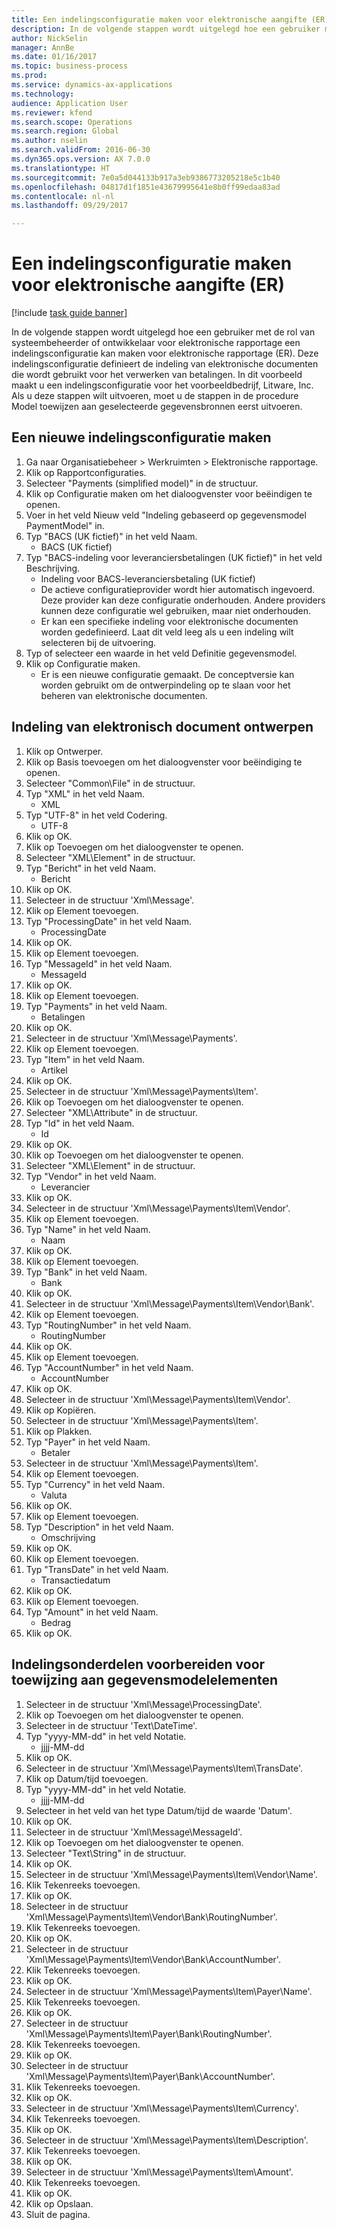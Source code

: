 ```yaml
--- 
title: Een indelingsconfiguratie maken voor elektronische aangifte (ER)
description: In de volgende stappen wordt uitgelegd hoe een gebruiker met de rol van systeembeheerder of ontwikkelaar voor elektronische rapportage een indelingsconfiguratie kan maken voor elektronische rapportage (ER).
author: NickSelin
manager: AnnBe
ms.date: 01/16/2017
ms.topic: business-process
ms.prod: 
ms.service: dynamics-ax-applications
ms.technology: 
audience: Application User
ms.reviewer: kfend
ms.search.scope: Operations
ms.search.region: Global
ms.author: nselin
ms.search.validFrom: 2016-06-30
ms.dyn365.ops.version: AX 7.0.0
ms.translationtype: HT
ms.sourcegitcommit: 7e0a5d044133b917a3eb9386773205218e5c1b40
ms.openlocfilehash: 04817d1f1851e43679995641e8b0ff99edaa83ad
ms.contentlocale: nl-nl
ms.lasthandoff: 09/29/2017

---
```

# <a name="create-a-format-configuration-for-electronic-reporting-er"></a>Een indelingsconfiguratie maken voor elektronische aangifte (ER)

[!include [task guide banner](../../includes/task-guide-banner.md)]

In de volgende stappen wordt uitgelegd hoe een gebruiker met de rol van systeembeheerder of ontwikkelaar voor elektronische rapportage een indelingsconfiguratie kan maken voor elektronische rapportage (ER). Deze indelingsconfiguratie definieert de indeling van elektronische documenten die wordt gebruikt voor het verwerken van betalingen. In dit voorbeeld maakt u een indelingsconfiguratie voor het voorbeeldbedrijf, Litware, Inc. Als u deze stappen wilt uitvoeren, moet u de stappen in de procedure Model toewijzen aan geselecteerde gegevensbronnen eerst uitvoeren.


## <a name="create-a-new-format-configuration"></a>Een nieuwe indelingsconfiguratie maken
1. Ga naar Organisatiebeheer > Werkruimten > Elektronische rapportage.
2. Klik op Rapportconfiguraties.
3. Selecteer "Payments (simplified model)" in de structuur.
4. Klik op Configuratie maken om het dialoogvenster voor beëindigen te openen.
5. Voer in het veld Nieuw veld "Indeling gebaseerd op gegevensmodel PaymentModel" in.
6. Typ "BACS (UK fictief)" in het veld Naam.
    * BACS (UK fictief)  
7. Typ "BACS-indeling voor leveranciersbetalingen (UK fictief)" in het veld Beschrijving.
    * Indeling voor BACS-leveranciersbetaling (UK fictief)  
    * De actieve configuratieprovider wordt hier automatisch ingevoerd. Deze provider kan deze configuratie onderhouden. Andere providers kunnen deze configuratie wel gebruiken, maar niet onderhouden.  
    * Er kan een specifieke indeling voor elektronische documenten worden gedefinieerd. Laat dit veld leeg als u een indeling wilt selecteren bij de uitvoering.  
8. Typ of selecteer een waarde in het veld Definitie gegevensmodel.
9. Klik op Configuratie maken.
    * Er is een nieuwe configuratie gemaakt. De conceptversie kan worden gebruikt om de ontwerpindeling op te slaan voor het beheren van elektronische documenten.  

## <a name="design-format-of-electronic-document"></a>Indeling van elektronisch document ontwerpen
1. Klik op Ontwerper.
2. Klik op Basis toevoegen om het dialoogvenster voor beëindiging te openen.
3. Selecteer "Common\File" in de structuur.
4. Typ "XML" in het veld Naam.
    * XML  
5. Typ "UTF-8" in het veld Codering.
    * UTF-8  
6. Klik op OK.
7. Klik op Toevoegen om het dialoogvenster te openen.
8. Selecteer "XML\Element" in de structuur.
9. Typ "Bericht" in het veld Naam.
    * Bericht  
10. Klik op OK.
11. Selecteer in de structuur 'Xml\Message'.
12. Klik op Element toevoegen.
13. Typ "ProcessingDate" in het veld Naam.
    * ProcessingDate  
14. Klik op OK.
15. Klik op Element toevoegen.
16. Typ "MessageId" in het veld Naam.
    * MessageId  
17. Klik op OK.
18. Klik op Element toevoegen.
19. Typ "Payments" in het veld Naam.
    * Betalingen  
20. Klik op OK.
21. Selecteer in de structuur 'Xml\Message\Payments'.
22. Klik op Element toevoegen.
23. Typ "Item" in het veld Naam.
    * Artikel  
24. Klik op OK.
25. Selecteer in de structuur 'Xml\Message\Payments\Item'.
26. Klik op Toevoegen om het dialoogvenster te openen.
27. Selecteer "XML\Attribute" in de structuur.
28. Typ "Id" in het veld Naam.
    * Id  
29. Klik op OK.
30. Klik op Toevoegen om het dialoogvenster te openen.
31. Selecteer "XML\Element" in de structuur.
32. Typ "Vendor" in het veld Naam.
    * Leverancier  
33. Klik op OK.
34. Selecteer in de structuur 'Xml\Message\Payments\Item\Vendor'.
35. Klik op Element toevoegen.
36. Typ "Name" in het veld Naam.
    * Naam  
37. Klik op OK.
38. Klik op Element toevoegen.
39. Typ "Bank" in het veld Naam.
    * Bank  
40. Klik op OK.
41. Selecteer in de structuur 'Xml\Message\Payments\Item\Vendor\Bank'.
42. Klik op Element toevoegen.
43. Typ "RoutingNumber" in het veld Naam.
    * RoutingNumber  
44. Klik op OK.
45. Klik op Element toevoegen.
46. Typ "AccountNumber" in het veld Naam.
    * AccountNumber  
47. Klik op OK.
48. Selecteer in de structuur 'Xml\Message\Payments\Item\Vendor'.
49. Klik op Kopiëren.
50. Selecteer in de structuur 'Xml\Message\Payments\Item'.
51. Klik op Plakken.
52. Typ "Payer" in het veld Naam.
    * Betaler  
53. Selecteer in de structuur 'Xml\Message\Payments\Item'.
54. Klik op Element toevoegen.
55. Typ "Currency" in het veld Naam.
    * Valuta  
56. Klik op OK.
57. Klik op Element toevoegen.
58. Typ "Description" in het veld Naam.
    * Omschrijving  
59. Klik op OK.
60. Klik op Element toevoegen.
61. Typ "TransDate" in het veld Naam.
    * Transactiedatum  
62. Klik op OK.
63. Klik op Element toevoegen.
64. Typ "Amount" in het veld Naam.
    * Bedrag  
65. Klik op OK.

## <a name="prepare-format-components-for-mapping-to-data-model-elements"></a>Indelingsonderdelen voorbereiden voor toewijzing aan gegevensmodelelementen
1. Selecteer in de structuur 'Xml\Message\ProcessingDate'.
2. Klik op Toevoegen om het dialoogvenster te openen.
3. Selecteer in de structuur 'Text\DateTime'.
4. Typ "yyyy-MM-dd" in het veld Notatie.
    * jjjj-MM-dd  
5. Klik op OK.
6. Selecteer in de structuur 'Xml\Message\Payments\Item\TransDate'.
7. Klik op Datum/tijd toevoegen.
8. Typ "yyyy-MM-dd" in het veld Notatie.
    * jjjj-MM-dd  
9. Selecteer in het veld van het type Datum/tijd de waarde 'Datum'.
10. Klik op OK.
11. Selecteer in de structuur 'Xml\Message\MessageId'.
12. Klik op Toevoegen om het dialoogvenster te openen.
13. Selecteer "Text\String" in de structuur.
14. Klik op OK.
15. Selecteer in de structuur 'Xml\Message\Payments\Item\Vendor\Name'.
16. Klik Tekenreeks toevoegen.
17. Klik op OK.
18. Selecteer in de structuur 'Xml\Message\Payments\Item\Vendor\Bank\RoutingNumber'.
19. Klik Tekenreeks toevoegen.
20. Klik op OK.
21. Selecteer in de structuur 'Xml\Message\Payments\Item\Vendor\Bank\AccountNumber'.
22. Klik Tekenreeks toevoegen.
23. Klik op OK.
24. Selecteer in de structuur 'Xml\Message\Payments\Item\Payer\Name'.
25. Klik Tekenreeks toevoegen.
26. Klik op OK.
27. Selecteer in de structuur 'Xml\Message\Payments\Item\Payer\Bank\RoutingNumber'.
28. Klik Tekenreeks toevoegen.
29. Klik op OK.
30. Selecteer in de structuur 'Xml\Message\Payments\Item\Payer\Bank\AccountNumber'.
31. Klik Tekenreeks toevoegen.
32. Klik op OK.
33. Selecteer in de structuur 'Xml\Message\Payments\Item\Currency'.
34. Klik Tekenreeks toevoegen.
35. Klik op OK.
36. Selecteer in de structuur 'Xml\Message\Payments\Item\Description'.
37. Klik Tekenreeks toevoegen.
38. Klik op OK.
39. Selecteer in de structuur 'Xml\Message\Payments\Item\Amount'.
40. Klik Tekenreeks toevoegen.
41. Klik op OK.
42. Klik op Opslaan.
43. Sluit de pagina.


